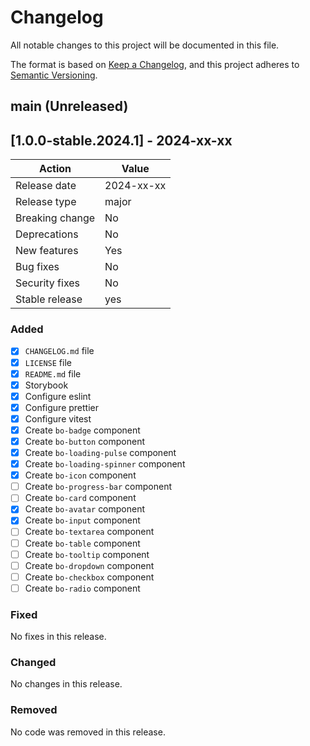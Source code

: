 # Changelog

All notable changes to this project will be documented in this file.

The format is based on [Keep a Changelog](https://keepachangelog.com/en/1.0.0/), and this project adheres to [Semantic Versioning](https://semver.org/spec/v2.0.0.html).

## main (Unreleased)

## [1.0.0-stable.2024.1] - 2024-xx-xx

| Action          | Value      |
| --------------- | ---------- |
| Release date    | 2024-xx-xx |
| Release type    | major      |
| Breaking change | No         |
| Deprecations    | No         |
| New features    | Yes        |
| Bug fixes       | No         |
| Security fixes  | No         |
| Stable release  | yes        |

### Added

- [x] `CHANGELOG.md` file
- [x] `LICENSE` file
- [x] `README.md` file
- [x] Storybook
- [x] Configure eslint
- [x] Configure prettier
- [x] Configure vitest
- [x] Create `bo-badge` component
- [x] Create `bo-button` component
- [x] Create `bo-loading-pulse` component
- [x] Create `bo-loading-spinner` component
- [x] Create `bo-icon` component
- [ ] Create `bo-progress-bar` component
- [ ] Create `bo-card` component
- [x] Create `bo-avatar` component
- [x] Create `bo-input` component
- [ ] Create `bo-textarea` component
- [ ] Create `bo-table` component
- [ ] Create `bo-tooltip` component
- [ ] Create `bo-dropdown` component
- [ ] Create `bo-checkbox` component
- [ ] Create `bo-radio` component

### Fixed

No fixes in this release.

### Changed

No changes in this release.

### Removed

No code was removed in this release.
